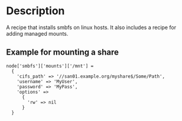 Description
===========

A recipe that installs smbfs on linux hosts. It also includes a recipe for adding managed mounts.

Example for mounting a share
----------------------------

    node['smbfs']['mounts']['/mnt'] =
      {
        'cifs_path' => '//san01.example.org/myshare$/Some/Path',
        'username' => 'MyUser',
        'password' => 'MyPass',
        'options' =>
          {
            'rw' => nil
          }
      }
